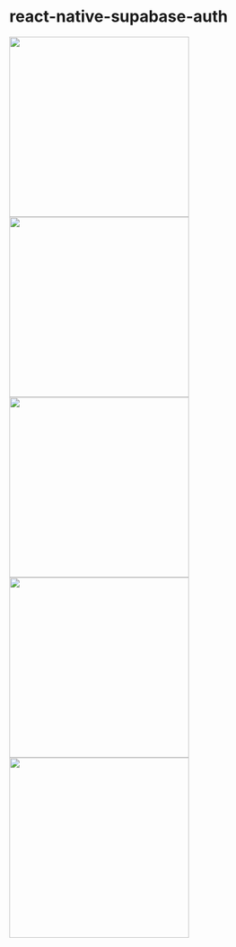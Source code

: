 # react-native-supabase-auth

<img src="https://github.com/vezhdelit/react-native-supabase-auth/assets/57722783/0e0a22dd-0b8e-40d4-a95d-3472c5ec000a" width="320">
<img src="https://github.com/vezhdelit/react-native-supabase-auth/assets/57722783/70887cbb-3bed-47cc-a956-cc386e1302e0" width="320">
<img src="https://github.com/vezhdelit/react-native-supabase-auth/assets/57722783/7909aa14-8f03-4386-9791-0b5af7535e93" width="320">
<img src="https://github.com/vezhdelit/react-native-supabase-auth/assets/57722783/e827ada6-1788-4f51-b5e8-a88827a421ae" width="320">
<img src="https://github.com/vezhdelit/react-native-supabase-auth/assets/57722783/b51eb44b-1846-4e69-a97c-1bea0d1ef8d4" width="320">
